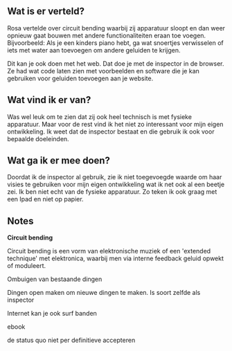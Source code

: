 ## Wat is er verteld?
Rosa vertelde over circuit bending waarbij zij apparatuur sloopt en dan weer opnieuw gaat bouwen met andere functionaliteiten eraan toe voegen. Bijvoorbeeld: Als je een kinders piano hebt, ga wat snoertjes verwisselen of iets met water aan toevoegen om andere geluiden te krijgen. 

Dit kan je ook doen met het web. Dat doe je met de inspector in de browser. Ze had wat code laten zien met voorbeelden en software die je kan gebruiken voor geluiden toevoegen aan je website.

## Wat vind ik er van?
Was wel leuk om te zien dat zij ook heel technisch is met fysieke apparatuur. Maar voor de rest vind ik het niet zo interessant voor mijn eigen ontwikkeling. Ik weet dat de inspector bestaat en die gebruik ik ook voor bepaalde doeleinden. 

## Wat ga ik er mee doen?
Doordat ik de inspector al gebruik, zie ik niet toegevoegde waarde om haar visies te gebruiken voor mijn eigen ontwikkeling wat ik net ook al een beetje zei. Ik ben niet echt van de fysieke apparatuur. Zo teken ik ook graag met een Ipad en niet op papier. 

## Notes
**Circuit bending**

Circuit bending is een vorm van elektronische muziek of een 'extended technique' met elektronica, waarbij men via interne feedback geluid opwekt of moduleert.

Ombuigen van bestaande dingen

Dingen open maken om nieuwe dingen te maken.
Is soort zelfde als inspector

Internet kan je ook surf banden

ebook

de status quo niet per definitieve accepteren